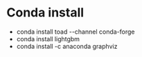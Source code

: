 # Conda install #

* conda install toad --channel conda-forge
* conda install lightgbm
* conda install -c anaconda graphviz